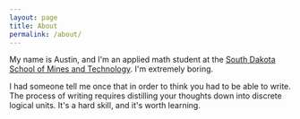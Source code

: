 ```yaml
---
layout: page
title: About
permalink: /about/
---
```


My name is Austin, and I'm an applied math student at the [South Dakota School of Mines and Technology](https://www.sdsmt.edu/). I'm extremely boring.

I had someone tell me once that in order to think you had to be able to write. The process of writing requires distilling your thoughts down into discrete logical units. It's a hard skill, and it's worth learning.
